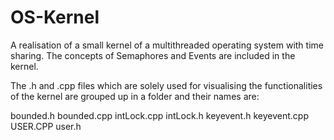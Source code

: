 # OS-Kernel
A realisation of a small kernel of a multithreaded operating system with time sharing.
The concepts of Semaphores and Events are included in the kernel.

The .h and .cpp files which are solely used for visualising the functionalities of
the kernel are grouped up in a folder and their names are:

bounded.h
bounded.cpp
intLock.cpp
intLock.h
keyevent.h
keyevent.cpp
USER.CPP
user.h

